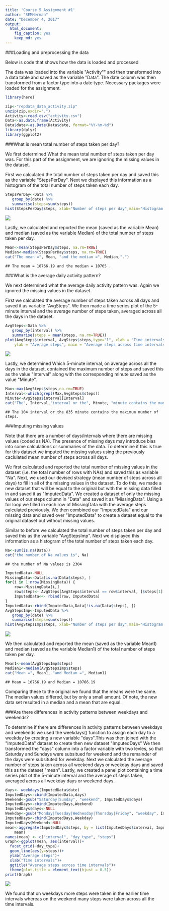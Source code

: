 ```yaml
---
title: 'Course 5 Assignment #1'
author: "SEMHerman"
date: "December 4, 2017"
output: 
  html_document: 
    fig_caption: yes
    keep_md: yes
---
```


###Loading and preprocessing the data

Below is code that shows how the data is loaded and processed

The data was loaded into the variable "Activity"" and then transformed into a data table and saved as 
the variable "Data".  The date column was then transformed from a factor type into a date type.
Necessary packages were loaded for the assignment.


```r
library(here)

zip<-"repdata_data_activity.zip" 
unzip(zip,exdir=".")
Activity<-read.csv("activity.csv")
Data<-as.data.frame(Activity)
Data$date<-as.Date(Data$date, format="%Y-%m-%d")
library(dplyr)
library(ggplot2)
```

###What is mean total number of steps taken per day?

We first determined What the mean total number of steps taken per day was. For this part of the 
assignment, we are ignoring the missing values in the dataset.

First we calculated the total number of steps taken per day and saved this as the variable "StepsPerDay".
Next we displayed this information as a histogram of the total number of steps taken each day.  


```r
StepsPerDay<-Data %>%
   group_by(date) %>%
   summarise(steps=sum(steps))
hist(StepsPerDay$steps, xlab="Number of steps per day",main="Histogram of steps per day")
```

![](steps-1.png)<!-- -->

Lastly, we calculated and reported the mean (saved as the variable Mean) and median (saved as the variable
Median) of the total number of steps taken per day.


```r
Mean<-mean(StepsPerDay$steps, na.rm=TRUE)
Median<-median(StepsPerDay$steps, na.rm=TRUE)
cat("The mean =", Mean, "and the median =", Median,".")
```

```
## The mean = 10766.19 and the median = 10765 .
```

###What is the average daily activity pattern?

We next determined what the average daily activity pattern was. Again we ignored the missing values
in the dataset.

First we calculated the average number of steps taken across all days and  saved it as variable "AvgSteps".
We then made a time series plot of the 5-minute interval and the average number of steps taken,
averaged across all the days in the dataset.  


```r
AvgSteps<-Data %>%
   group_by(interval) %>%
   summarise(steps = mean(steps, na.rm=TRUE))
plot(AvgSteps$interval, AvgSteps$steps,type="l", xlab = "Time intervals", 
    ylab = "Average steps", main = "Average steps across time intervals")
```

![](interval-1.png)<!-- -->

Lastly, we determined Which 5-minute interval, on average across all the days in the dataset, 
contained the maximum number of steps and saved this as the value "Interval" along with the 
corresponding minute saved as the value "Minute".


```r
Max<-max(AvgSteps$steps,na.rm=TRUE)
Interval<-which(grepl(Max,AvgSteps$steps))
Minute<-AvgSteps$interval[Interval]
cat("The", Interval,"interval or the", Minute, "minute contains the maximum number of steps.")
```

```
## The 104 interval or the 835 minute contains the maximum number of steps.
```

###Imputing missing values

Note that there are a number of days/intervals where there are missing values (coded as NA). The presence 
of missing days may introduce bias into some calculations or summaries of the data.  To determine if this 
is true for this dataset we imputed the missing values using the previously caclulated mean number of steps 
across all days. 

We first calculated and reported the total number of missing values in the dataset (i.e. the total number 
of rows with NAs) and saved this as variable "Na".  Next, we used our devised strategy (mean number of
steps across all days) to fill in all of the missing values in the dataset.  To do this, we made a new
dataset that will be equal to the original but with the missing data filled in and saved it as 
"ImputedData".  We created a dataset of only the missing values of our steps column in "Data" and 
saved it as "MissingData".  Using a for loop we filled in each row of MissingData with the average 
steps calculated previously.  We then combined our "ImputedData" and our missing data and saved over 
"ImputedData" to create a dataset equal to the original dataset  but without missing values.  

Similar to before we calculated the total number of steps taken per day and saved this as the variable
"AvgStepsImp". Next we displayed this information as a histogram of the total number of steps taken each 
day.  


```r
Na<-sum(is.na(Data))
cat("the number of Na values is", Na)
```

```
## the number of Na values is 2304
```

```r
ImputedData<-NULL
MissingData<-Data[is.na(Data$steps), ]
for(i in 1:nrow(MissingData)) {
    row<-MissingData[i,]
    row$steps<- AvgSteps[AvgSteps$interval == row$interval, ]$steps[1]
    ImputedData<<- rbind(row, ImputedData)
}
ImputedData<-rbind(ImputedData,Data[!is.na(Data$steps), ])
AvgStepsImp<-ImputedData %>%
   group_by(date) %>%
   summarise(steps=sum(steps))
hist(AvgStepsImp$steps, xlab="Number of steps per day",main="Histogram of steps per day")
```

![](impute-1.png)<!-- -->

We then  calculated and reported the mean (saved as the variable Mean1) and median 
(saved as the variable Median1) of the total number of steps taken per day.


```r
Mean1<-mean(AvgStepsImp$steps)
Median1<-median(AvgStepsImp$steps)
cat("Mean =", Mean1, "and Median =", Median1)
```

```
## Mean = 10766.19 and Median = 10766.19
```

Comparing these to the original we found that the means were the same. The median values differed, 
but by only a small amount.  Of note, the new data set resulted in a median and a mean that are equal.

###Are there differences in activity patterns between weekdays and weekends?

To determine if there are differences in activity patterns between weekdays and weekends we used 
the weekdays() function to assign each day to a weekday by creating a new variable "days".This 
was then joined with the "ImputedData" dataset to create then new dataset "ImputedDays" 
We then transformed the "days" column into a factor variable with two levles, so that Saturday and Sundays 
were subsitued for weekend and the remainder of the days were subsituted for weekday. Next we calculated
the average number of steps taken across all weekend days or weekday days and saved this as the dataset
"mean".  Lastly, we created a panel plot containing a time series plot of the 5-minute interval and the 
average of steps taken, averaged across all weekday days or weekend days. 


```r
days<- weekdays(ImputedData$date)
ImputedDays<-cbind(ImputedData,days)
Weekend<-gsub("Saturday|Sunday", "weekend", ImputedDays$days)
ImputedDays<-cbind(ImputedDays,Weekend)
ImputedDays$days<-NULL
Weekday<-gsub("Monday|Tuesday|Wednesday|Thursday|Friday", "weekday", ImputedDays$Weekend)
ImputedDays<-cbind(ImputedDays,Weekday)
ImputedDays$Weekend<-NULL
mean<-aggregate(ImputedDays$steps, by = list(ImputedDays$interval, ImputedDays$Weekday), 
    mean)
names(mean) <- c("interval", "day_type", "steps")
Graph<-ggplot(mean, aes(interval))+
  facet_grid(~day_type)+
  geom_line(aes(y=steps))+
  ylab("Average steps")+
  xlab("Time intervals")+
  ggtitle("Average steps across time intervals")+
  theme(plot.title = element_text(hjust = 0.5))
print(Graph)
```

![](days-1.png)<!-- -->

We found that on weekdays more steps were taken in the earlier time intervals whereas on the
weekend many steps were taken across all the time intervals.


